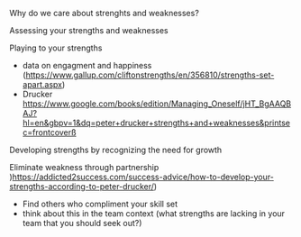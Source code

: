 Why do we care about strenghts and weaknesses?

Assessing your strengths and weaknesses

Playing to your strengths
* data on engagment and happiness (https://www.gallup.com/cliftonstrengths/en/356810/strengths-set-apart.aspx)
* Drucker https://www.google.com/books/edition/Managing_Oneself/jHT_BgAAQBAJ?hl=en&gbpv=1&dq=peter+drucker+strengths+and+weaknesses&printsec=frontcoverß

Developing strengths by recognizing the need for growth 

Eliminate weakness through partnership )https://addicted2success.com/success-advice/how-to-develop-your-strengths-according-to-peter-drucker/)
* Find others who compliment your skill set
* think about this in the team context (what strengths are lacking in your team that you should seek out?)


